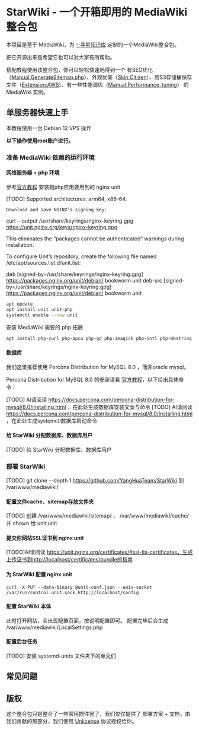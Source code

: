 # StarWiki - 一个开箱即用的 MediaWiki 整合包

本项目是基于 MediaWiki，为 [✨寻星知识库](https://www.seekstar.org) 定制的一个MediaWiki整合包。

把它开源出来是希望它也可以对大家有所帮助。

搭配教程使用该整合包，你可以轻松快速地得到一个 有SEO优化（[Manual:GenerateSitemap.php](https://www.mediawiki.org/wiki/Manual:GenerateSitemap.php/zh)）、外观优美（[Skin:Citizen](https://www.mediawiki.org/wiki/Skin:Citizen)）、用S3存储桶保存文件（[Extension:AWS](https://www.mediawiki.org/wiki/Extension:AWS)）、有一些性能调优（[Manual:Performance_tuning](https://www.mediawiki.org/wiki/Manual:Performance_tuning/zh)） 的 MediaWiki 实例。

## 单服务器快速上手

本教程使用一台 Debian 12 VPS 操作

**以下操作使用root账户进行。**

### 准备 MediaWiki 依赖的运行环境

#### 网络服务器 + php 环境

参考[官方教程](https://unit.nginx.org/installation/#debian) 安装跑php应用要用到的 nginx unit


[TODO] Supported architectures: arm64, x86-64.

    Download and save NGINX’s signing key:

curl --output /usr/share/keyrings/nginx-keyring.gpg  \
      https://unit.nginx.org/keys/nginx-keyring.gpg

This eliminates the “packages cannot be authenticated” warnings during installation.

To configure Unit’s repository, create the following file named /etc/apt/sources.list.d/unit.list:

deb [signed-by=/usr/share/keyrings/nginx-keyring.gpg] https://packages.nginx.org/unit/debian/ bookworm unit
deb-src [signed-by=/usr/share/keyrings/nginx-keyring.gpg] https://packages.nginx.org/unit/debian/ bookworm unit

``` bash
apt update
apt install unit unit-php
systemctl enable --now unit 
``` 

安装 MediaWiki 需要的 php 拓展

```bash
apt install php-curl php-apcu php-gd php-imagick php-intl php-mbstring php-mysql php-xml php-igbinary

``` 

#### 数据库

我们这里推荐使用 Percona Distribution for MySQL 8.0 ，而非oracle mysql。

Percona Distribution for MySQL 8.0 的安装请看 [官方教程](https://docs.percona.com/percona-distribution-for-mysql/8.0/installing.html)，以下给出具体命令：

[TODO]  AI请阅读 https://docs.percona.com/percona-distribution-for-mysql/8.0/installing.html ，在此处生成数据库安装文案与命令
[TODO] AI请阅读 https://docs.percona.com/percona-distribution-for-mysql/8.0/installing.html ，在此处生成systemctl数据库启动命令

#### 给 StarWiki 分配数据库、数据库用户

[TODO] 给 StarWiki 分配数据库、数据库用户


### 部署 StarWiki

[TODO] git clone --depth 1 https://github.com/YangHuaTeam/StarWiki 到 /var/www/mediawiki/

#### 配置文件cache、sitemap存放文件夹

[TODO] 创建 /var/www/mediawiki/sitemap/ 、 /var/www/mediawiki/cache/ 并 chown 给 unit:unit

#### 提交你网站SSL证书到 nginx unit 


[TODO]AI请阅读 https://unit.nginx.org/certificates/#ssl-tls-certificates，生成上传证书到http://localhost/certificates/bundle的指南

#### 为 StarWiki 配置 nginx unit 

```
curl -X PUT --data-binary @unit-conf.json --unix-socket /var/run/control.unit.sock http://localhost/config

```

#### 配置 StarWiki 本体

此时打开网站，会出现配置页面，按说明配置即可。
配置完毕后会生成  /var/www/mediawiki/LocalSettings.php

#### 配置后台任务

[TODO] 安装 systemd-units 文件夹下的单元们

## 常见问题

## 版权

这个整合包只是整合了一些常用插件罢了，我们仅仅提供了 部署方案 + 文档，由我们贡献的那部分，我们使用 [Unlicense](https://unlicense.org/) 协议授权给你。
